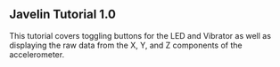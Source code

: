 ## Javelin Tutorial 1.0
This tutorial covers toggling buttons for the LED and Vibrator as well as displaying the raw data from the X, Y, and Z components of the accelerometer.
